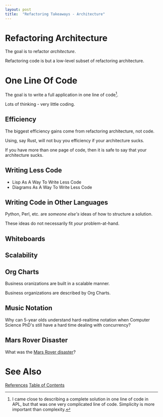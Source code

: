 ```yaml
---
layout: post
title:  "Refactoring Takeaways - Architecture"
---
```


# Refactoring Architecture

The goal is to refactor _architecture_.

Refactoring code is but a low-level subset of refactoring architecture.

# One Line Of Code

The goal is to write a full application in one line of code[^apl].

Lots of thinking - very little coding.

## Efficiency

The biggest efficiency gains come from refactoring architecture, not code.

Using, say Rust, will not buy you efficiency if your architecture sucks.

If you have more than one page of code, then it is safe to say that your architecture sucks.

## Writing Less Code
- Lisp As A Way To Write Less Code
- Diagrams As A Way To Write Less Code
## Writing Code in Other Languages
Python, Perl, etc. are _someone else's_ ideas of how to structure a solution. 

These ideas do not necessarily fit _your_ problem-at-hand.
## Whiteboards
## Scalability
## Org Charts
Business oranizations are built in a scalable manner.

Business organizations are described by Org Charts.
## Music Notation

Why can 5-year olds understand hard-realtime notation when Computer Science PhD's still have a hard time dealing with concurrency?

## Mars Rover Disaster
What was the [Mars Rover disaster](https://www.rapitasystems.com/blog/what-really-happened-software-mars-pathfinder-spacecraft)?


[^apl]: I came close to describing a complete solution in one line of code in APL, but that was one very complicated line of code.  Simplicity is more important than complexity.

# See Also

[References](https://guitarvydas.github.io/2021/01/14/References.html)
[Table of Contents](https://guitarvydas.github.io/2021/05/14/Table-Of-Contents.html)

<script src="https://utteranc.es/client.js" 
        repo="guitarvydas/guitarvydas.github.io" 
        issue-term="pathname" 
        theme="github-light" 
        crossorigin="anonymous" 
        async> 
</script> 
